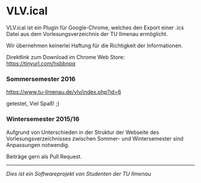 ﻿# VLV.ical

VLV.ical ist ein Plugin für Google-Chrome, welches den Export einer .ics Datei aus dem Vorlesungsverzeichnis der TU Ilmenau ermöglicht.

Wir übernehmen keinerlei Haftung für die Richtigkeit der Informationen.

Direktlink zum Download im Chrome Web Store: https://tinyurl.com/hsbbnpq


### Sommersemester 2016

https://www.tu-ilmenau.de/vlv/index.php?id=6

getestet, Viel Spaß! ;)

### Wintersemester 2015/16
Aufgrund von Unterschieden in der Struktur der Webseite des Vorlesungsverzeichnisses zwischen Sommer- und Wintersemester sind Anpassungen notwendig.

Beiträge gern als Pull Request. 

___

*Dies ist ein Softwareprojekt von Studenten der TU Ilmenau*
